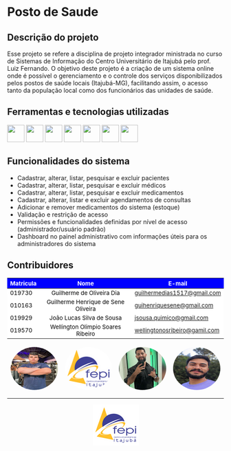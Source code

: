# Posto de Saude 

<link rel="stylesheet" href="https://cdn.jsdelivr.net/gh/devicons/devicon@v2.15.1/devicon.min.css">
 
 
## **Descrição do projeto**
 
Esse projeto se refere a disciplina de projeto integrador ministrada no curso de Sistemas de Informação do Centro Universitário de Itajubá pelo prof. Luiz Fernando. O objetivo deste projeto é a criação de um sistema online onde é possível o gerenciamento e o controle dos serviços disponibilizados pelos postos de saúde locais (Itajubá-MG), facilitando assim, o acesso tanto da população local como dos funcionários das unidades de saúde.
 
## **Ferramentas e tecnologias utilizadas**
 
 
<img src="https://cdn.jsdelivr.net/gh/devicons/devicon/icons/vscode/vscode-original.svg" width="40" height="40"/> <img src="https://cdn.jsdelivr.net/gh/devicons/devicon/icons/nodejs/nodejs-plain.svg" width="40" height="40"/>  <img src="https://cdn.jsdelivr.net/gh/devicons/devicon/icons/angularjs/angularjs-original.svg" width="40" height="40"/> <img src="https://cdn.jsdelivr.net/gh/devicons/devicon/icons/mysql/mysql-original-wordmark.svg" width="40" height="40"/> <img src="https://cdn.jsdelivr.net/gh/devicons/devicon/icons/bootstrap/bootstrap-original.svg" width="40" height="40"/> <img src="https://cdn.jsdelivr.net/gh/devicons/devicon/icons/git/git-original.svg" width="40" height="40"/> <img src="https://cdn.jsdelivr.net/gh/devicons/devicon/icons/github/github-original-wordmark.svg" width="40" height="40"/>
 
## **Funcionalidades do sistema**
<ul>
     <li>Cadastrar, alterar, listar, pesquisar e excluir pacientes</li>
     <li>Cadastrar, alterar, listar, pesquisar e excluir médicos</li>
     <li>Cadastrar, alterar, listar, pesquisar e excluir medicamentos</li>
     <li>Cadastrar, alterar, listar e excluir agendamentos de consultas</li>
     <li>Adicionar e remover medicamentos do sistema (estoque)</li>
     <li>Validação e restrição de acesso</li>
     <li>Permissões e funcionalidades definidas por nível de acesso (administrador/usuário padrão)</li>
     <li>Dashboard no painel administrativo com informações úteis para os administradores do sistema</li>
</ul>
 

  <meta charset="UTF-8">
                <meta name="viewport" content="width=device-width, initial-scale=1.0">
                <style>
                        tr{
                            font-size: 10pt;
                            background-color: white;
                            color: black;
                        }
                        th{
                            font-size: 10pt;
                            background-color: blue;
                            color: white;
                        }
                        td{
                            font-size: 10pt;
                        }
                </style>

## **Contribuidores**


| Matricula |        <center> Nome</center>                      | <center> E-mail</center>     |
| --------- | -------------------------------------------------- | ---------------------------- | 
|   019730  |<center>Guilherme de Oliveira Dia</center>          | guilhermedias1517@gmail.com  |
|   010163  |<center>Guilherme Henrique de Sene Oliveira</center>| guihenriquesene@gmail.com    |
|   019929  |<center>João Lucas Silva de Sousa</center>          | jsousa.quimico@gmail.com     |
|   019570  |<center>Wellington Olimpio Soares Ribeiro</center>  | wellingtonosribeiro@gamil.com|


<div style="display:flex; justify-content:space-around">
<img src="./images/GuilhermeDias.jpg" width="110" height="100" style="border-radius: 50%; margin: 5px"/>
<img src="./images/Logo-FEPI.png" width="110" height="100" style="border-radius: 50%; margin: 5px" />
<img src="./images/JoaoLucas.jpg" width="110" height="100" style="border-radius: 50%; margin: 5px" />
<img src="./images/Wellington.jpg" width="110" height="100" style="border-radius: 50%; margin: 5px" />
</div>

- - -

<div style="display:flex; justify-content:center">
<a href="https://fepi.br" target="blank"><img src ="./images/Logo-FEPI.png"></a>
</div>


